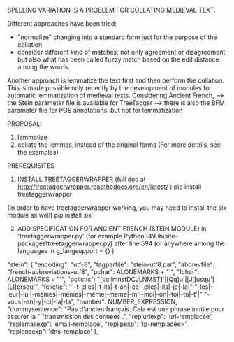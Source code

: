 SPELLING VARIATION IS A PROBLEM FOR COLLATING MEDIEVAL TEXT.

Different approaches have been tried:
- "normalize" changing into a standard form just for the purpose of the collation
- consider different kind of matches; not only agreement or disagreement, but also what has been called fuzzy match based on the edit distance among the words.

Another approach is lemmatize the text first and then perform the collation. This is made possible only recently by the development of modules for automatic lemmatization of medieval texts.
Considering Ancient French, 
--> the Stein parameter file is available for TreeTagger
--> there is also the BFM parameter file for POS annotations, but not for lemmatization

PROPOSAL:
1. lemmatize
2. collate the lemmas, instead of the original forms
(For more details, see the examples)



PREREQUISITES

1. INSTALL TREETAGGERWRAPPER
(full doc at http://treetaggerwrapper.readthedocs.org/en/latest/ )
pip install treetaggerwrapper

(In order to have treetaggerwrapper working, you may need to install the six module as well)
pip install six


2. ADD SPECIFICATION FOR ANCIENT FRENCH (STEIN MODULE) 
in 'treetaggerwrapper.py' (for example Python34\Lib\site-packages\treetaggerwrapper.py)
after line 594 (or anywhere among the languages in g_langsupport = {}  )

"stein": {
        "encoding": "utf-8",
        "tagparfile": "stein-utf8.par",
        "abbrevfile": "french-abbreviations-utf8",
        "pchar": ALONEMARKS + "'",
        "fchar": ALONEMARKS + "'",
        "pclictic": "[dcjlmnstDCJLNMST]'|[Qq]u'|[Jj]usqu'|[Ll]orsqu'",
        "fclictic": "'-t-elles|-t-ils|-t-on|-ce|-elles|-ils|-je|-la|"
                    "-les|-leur|-lui|-mêmes|-memes|-même|-meme|-m'|-moi|-on|-toi|-tu|-t'|"
                    "-vous|-en|-y|-ci|-là|-la",
        "number": NUMBER_EXPRESSION,
        "dummysentence": "Pas d'ancien français. Cela est une phrase inutile pour assurer la "
                         "transmission des données .",
        "replurlexp": 'url-remplacée',
        "replemailexp": 'email-remplacé',
        "replipexp": 'ip-remplacée>',
        "repldnsexp": 'dns-remplacé'
    },
